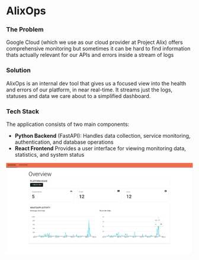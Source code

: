 # AlixOps

### The Problem

Google Cloud (which we use as our cloud provider at Project Alix) offers comprehensive monitoring but sometimes it can be hard to find information thats actually relevant for our APIs and errors inside a stream of logs

### Solution

AlixOps is an internal dev tool that gives us a focused view into the health and errors of our platform, in near real-time. It streams just the logs, statuses and data we care about to a simplified dashboard.

### Tech Stack

The application consists of two main components:

- **Python Backend** (FastAPI): Handles data collection, service monitoring, authentication, and database operations
- **React Frontend** Provides a user interface for viewing monitoring data, statistics, and system status

<img src='./screenshot1.png'>
